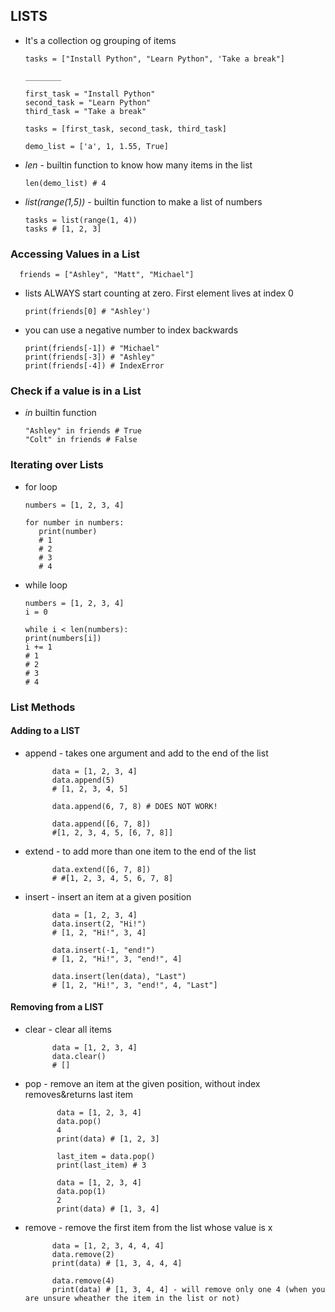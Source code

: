 ## LISTS
   - It's a collection og grouping of items

         tasks = ["Install Python", "Learn Python", 'Take a break"]

         ________

         first_task = "Install Python"
         second_task = "Learn Python"
         third_task = "Take a break"

         tasks = [first_task, second_task, third_task]

         demo_list = ['a', 1, 1.55, True]

   
   - *len*  - builtin function to know how many items in the list

         len(demo_list) # 4

   - *list(range(1,5))* - builtin function to make a list of numbers

         tasks = list(range(1, 4))
         tasks # [1, 2, 3]

### Accessing Values in a List

      friends = ["Ashley", "Matt", "Michael"]

   - lists ALWAYS start counting at zero. First element lives at index 0

         print(friends[0] # "Ashley')

   - you can use a negative number to index backwards

         print(friends[-1]) # "Michael"
         print(friends[-3]) # "Ashley"
         print(friends[-4]) # IndexError

### Check if a value is in a List

   - *in* builtin function

         "Ashley" in friends # True
         "Colt" in friends # False

### Iterating over Lists

   - for loop

         numbers = [1, 2, 3, 4]

         for number in numbers:
            print(number)
            # 1
            # 2
            # 3
            # 4

   - while loop

         numbers = [1, 2, 3, 4]
         i = 0
         
         while i < len(numbers):
         print(numbers[i])
         i += 1
         # 1
         # 2
         # 3
         # 4

### List Methods

#### Adding to a LIST

- append - takes one argument and add to the end of the list

            data = [1, 2, 3, 4]
            data.append(5)
            # [1, 2, 3, 4, 5]

            data.append(6, 7, 8) # DOES NOT WORK!
            
            data.append([6, 7, 8]) 
            #[1, 2, 3, 4, 5, [6, 7, 8]]

- extend - to add more than one item to the end of the list

            data.extend([6, 7, 8])
            # #[1, 2, 3, 4, 5, 6, 7, 8]

- insert - insert an item at a given position

            data = [1, 2, 3, 4]
            data.insert(2, "Hi!")
            # [1, 2, "Hi!", 3, 4]

            data.insert(-1, "end!")
            # [1, 2, "Hi!", 3, "end!", 4]

            data.insert(len(data), "Last")
            # [1, 2, "Hi!", 3, "end!", 4, "Last"]

#### Removing from a LIST

- clear - clear all items

            data = [1, 2, 3, 4]
            data.clear()
            # []

- pop - remove an item at the given position, without index removes&returns last item

             data = [1, 2, 3, 4]
             data.pop()
             4
             print(data) # [1, 2, 3]

             last_item = data.pop()
             print(last_item) # 3

             data = [1, 2, 3, 4]
             data.pop(1)
             2
             print(data) # [1, 3, 4]

- remove - remove the first item from the list whose value is x

            data = [1, 2, 3, 4, 4, 4]
            data.remove(2)
            print(data) # [1, 3, 4, 4, 4]

            data.remove(4)
            print(data) # [1, 3, 4, 4] - will remove only one 4 (when you are unsure wheather the item in the list or not)